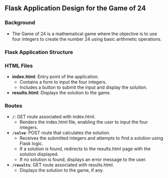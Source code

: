 ## Flask Application Design for the Game of 24

### Background
- The Game of 24 is a mathematical game where the objective is to use four integers to create the number 24 using basic arithmetic operations.

### Flask Application Structure

### HTML Files
- **index.html**: Entry point of the application.
  - Contains a form to input the four integers.
  - Includes a button to submit the input and display the solution.
- **results.html**: Displays the solution to the game.

### Routes
- **`/`**: GET route associated with index.html.
  - Renders the index.html file, enabling the user to input the four integers.
- **`/solve`**: POST route that calculates the solution.
  - Receives the submitted integers and attempts to find a solution using Flask logic.
  - If a solution is found, redirects to the results.html page with the solution displayed.
  - If no solution is found, displays an error message to the user.
- **`/results`**: GET route associated with results.html.
  - Displays the solution to the game, if any.